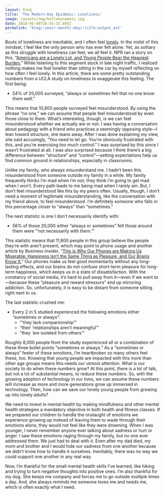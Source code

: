 ```yaml
---
layout: blog
title: 'The Modern-Day Epidemic: Loneliness'
image: /assets/img/hellomynameis.jpg
date: 2018-05-08T16:55:32.856Z
permalink: 'blog/:year/:month/:day/:title:output_ext'
---
```

Bouts of loneliness are inevitable, and I often feel [lonely](https://youtu.be/6EEW-9NDM5k). In the midst of this mindset, I feel like the only person who has ever felt alone. Yet, as solitary as this struggle with loneliness can feel, we all feel it. NPR ran a story on this, “[Americans are a Lonely Lot, and Young People Bear the Heaviest Burden.](https://www.npr.org/sections/health-shots/2018/05/01/606588504/americans-are-a-lonely-lot-and-young-people-bear-the-heaviest-burden)” While listening to this segment stuck in late night traffic, I realized nothing makes me feel lonelier than sitting in the car by myself reflecting on how often I feel lonely. In this article, there are some pretty outstanding numbers from a UCLA study on loneliness to exaggerate this feeling. The first being:

* 54% of 20,000 surveyed, “always or sometimes felt that no one know them well.”

This means that 10,800 people surveyed feel misunderstood. By using the phrase “no one,” we can assume that people feel misunderstood by even those close to them. What’s interesting, though, is we can feel misunderstood whether we actually are or not. I was having a conversation about pedagogy with a friend who practices a seemingly opposing style—I lean toward structure, she leans away. After I was done explaining my view, she said accusingly, “You need to let go. You’re obviously frustrated with this, and you’re exercising too much control.” I was surprised by this since I wasn’t frustrated at all. I was also surprised because I think there’s a big difference between “structure” and “control”—setting expectations help us find common ground in relationships, especially in classrooms. 

Unlike my family, who always misunderstand me. I hadn’t been this misunderstood from someone outside my family in a while. My family frequently thinks I’m mad when I’m not; they think I’m going to get mad when I won’t. Every path leads to me being mad when I rarely am. But, I don’t feel misunderstood like this by my peers often. Usually, though, I don’t need a moment of legitimate misunderstanding, like the conversation with my friend above, to feel misunderstood. I’m definitely someone who falls in this percentage closer to “always” than “sometimes.”

The next statistic is one I don’t necessarily identify with:

* 56% of those 20,000 either “always or sometimes” felt those around them were “’not necessarily with them.’”

This statistic means that 11,600 people in this group believe the people they’re with aren’t present, which may point to phone usage and another article by Business Insider, “[This is Why Our Phones are Making Us Miserable: Happiness Isn’t the Same Thing as Pleasure, and Our Brains Know It.](http://www.businessinsider.com/why-our-phones-are-making-us-miserable-pleasure-isnt-happiness-2018-3)” Our phones make us feel good momentarily without any long-lasting effects, and our brains do not confuse short-term pleasure for long-term happiness, which keeps us in a state of dissatisfaction. With the constancy of social media, it’s hard to pull away from it—even if we want to—because these “pleasure and reward stressors” end up mirroring addiction. So, unfortunately, it is easy to be distant from someone sitting right next to us.

The last statistic crushed me:

* Every 2 in 5 studied experienced the following emotions either “sometimes or always”:
  * “’they lack companionship’”
  * “their ‘relationships aren’t meaningful’”
  * “they ‘are isolated from others’”

Roughly 8,000 people from the study experienced all or a combination of these three bullet points “sometimes or always.” As a “sometimes or always” feeler of these emotions, I’m heartbroken so many others feel these, too. Knowing that young people are impacted with this more than other age groups means this needs our utmost attention. What is our society to do when these numbers grow? At this point, there is a lot of talk, but not a lot of substantial means, to reduce these numbers. So, with the growing adoption of technology in our lives, we can assume these numbers will increase as more and more generations grow up immersed in technology. Then, how can we save our lonely young people from growing up into lonely adults? 

We need to invest in mental health by making mindfulness and other mental health strategies a mandatory objective in both health and fitness classes. If we prepared our children to handle the onslaught of emotions we experience growing up instead of leaving them to wade through their emotions alone, they would not feel like they were drowning. When I was younger, I never remember anyone ever talking about sadness or hurt or anger. I saw these emotions raging through my family, but no one ever addressed them. We just had to deal with it. Even after my dad died, my mom and brother and I would hide our sadness from one another because we didn’t know how to handle it ourselves. Inevitably, there was no way we could support one another in any real way. 

Now, I’m thankful for the small mental health skills I’ve learned, like hiking and trying to turn negative thoughts into positive ones. I’m also thankful for my dog. She keeps me company and forces me to go outside multiple times a day. And, she always reminds me someone loves me and needs me, which is often exactly what I need.
